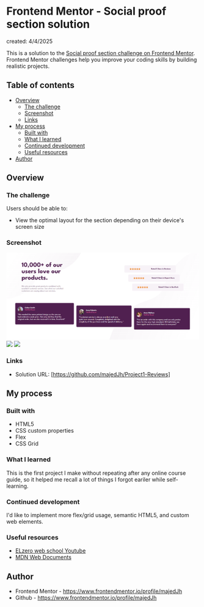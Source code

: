 # Frontend Mentor - Social proof section solution
created: 4/4/2025

This is a solution to the [Social proof section challenge on Frontend Mentor](https://www.frontendmentor.io/challenges/social-proof-section-6e0qTv_bA). Frontend Mentor challenges help you improve your coding skills by building realistic projects. 

## Table of contents

- [Overview](#overview)
  - [The challenge](#the-challenge)
  - [Screenshot](#screenshot)
  - [Links](#links)
- [My process](#my-process)
  - [Built with](#built-with)
  - [What I learned](#what-i-learned)
  - [Continued development](#continued-development)
  - [Useful resources](#useful-resources)
- [Author](#author)

## Overview

### The challenge

Users should be able to:

- View the optimal layout for the section depending on their device's screen size

### Screenshot
![](./project%20screenshots/Screenshot%202025-07-21%20010221.png)
![](./project%20screenshots/Screenshot%202025-07-21%20010306.png.png)
![](./project%20screenshots/Screenshot%202025-07-21%20010331.png.png)


### Links

- Solution URL: [https://github.com/majedJh/Project1-Reviews]

## My process

### Built with

- HTML5
- CSS custom properties
- Flex
- CSS Grid


### What I learned

This is the first project I make without repeating after any online course guide, so it helped me recall a lot of things I forgot eariler while self-learning. 

### Continued development

I'd like to implement more flex/grid usage, semantic HTML5, and custom web elements.

### Useful resources

- [ELzero web school Youtube](https://www.youtube.com/@ElzeroWebSchool)
- [MDN Web Documents](https://developer.mozilla.org/en-US/)

## Author

- Frontend Mentor - https://www.frontendmentor.io/profile/majedJh
- Github - https://www.frontendmentor.io/profile/majedJh
